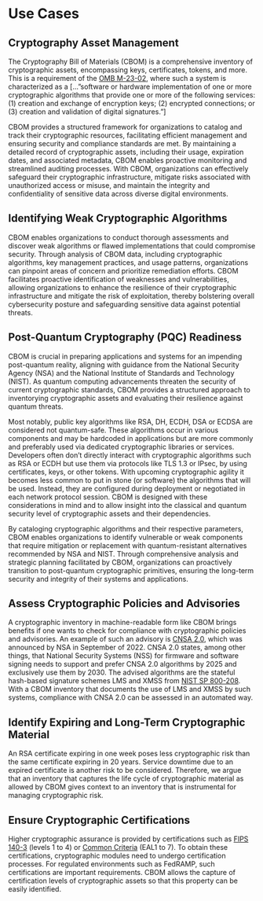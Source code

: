 # Use Cases

## Cryptography Asset Management
The Cryptography Bill of Materials (CBOM) is a comprehensive inventory of cryptographic assets, encompassing keys, 
certificates, tokens, and more. This is a requirement of the [OMB M-23-02](https://www.whitehouse.gov/wp-content/uploads/2022/11/M-23-02-M-Memo-on-Migrating-to-Post-Quantum-Cryptography.pdf), 
where such a system is characterized as a [...”software or hardware implementation of one or more cryptographic algorithms
that provide one or more of the following services: (1) creation and exchange of encryption keys; (2) encrypted connections;
or (3) creation and validation of digital signatures.”] 

CBOM provides a structured framework for organizations to catalog and track their cryptographic resources, facilitating 
efficient management and ensuring security and compliance standards are met. By maintaining a detailed record of 
cryptographic assets, including their usage, expiration dates, and associated metadata, CBOM enables proactive monitoring
and streamlined auditing processes. With CBOM, organizations can effectively safeguard their cryptographic infrastructure,
mitigate risks associated with unauthorized access or misuse, and maintain the integrity and confidentiality of sensitive
data across diverse digital environments.

## Identifying Weak Cryptographic Algorithms
CBOM enables organizations to conduct thorough assessments and discover weak algorithms or flawed implementations that 
could compromise security. Through analysis of CBOM data, including cryptographic algorithms, key management practices, 
and usage patterns, organizations can pinpoint areas of concern and prioritize remediation efforts. CBOM facilitates 
proactive identification of weaknesses and vulnerabilities, allowing organizations to enhance the resilience of their 
cryptographic infrastructure and mitigate the risk of exploitation, thereby bolstering overall cybersecurity posture and
safeguarding sensitive data against potential threats.

## Post-Quantum Cryptography (PQC) Readiness
CBOM is crucial in preparing applications and systems for an impending post-quantum reality, aligning with 
guidance from the National Security Agency (NSA) and the National Institute of Standards and Technology (NIST). As 
quantum computing advancements threaten the security of current cryptographic standards, CBOM provides a structured 
approach to inventorying cryptographic assets and evaluating their resilience against quantum threats. 

Most notably, public key algorithms like RSA, DH, ECDH, DSA or ECDSA are considered not quantum-safe. These algorithms 
occur in various components and may be hardcoded in applications but are more commonly and preferably used via dedicated
cryptographic libraries or services. Developers often don’t directly interact with cryptographic algorithms such as RSA 
or ECDH but use them via protocols like TLS 1.3 or IPsec, by using certificates, keys, or other tokens. With upcoming 
cryptographic agility it becomes less common to put in stone (or software) the algorithms that will be used. Instead, 
they are configured during deployment or negotiated in each network protocol session. CBOM is designed with these 
considerations in mind and to allow insight into the classical and quantum security level of cryptographic assets and 
their dependencies.

By cataloging cryptographic algorithms and their respective parameters, CBOM enables organizations to identify vulnerable
or weak components that require mitigation or replacement with quantum-resistant alternatives recommended by NSA and NIST. 
Through comprehensive analysis and strategic planning facilitated by CBOM, organizations can proactively transition to 
post-quantum cryptographic primitives, ensuring the long-term security and integrity of their systems and applications.

## Assess Cryptographic Policies and Advisories
A cryptographic inventory in machine-readable form like CBOM brings benefits if one wants to check for compliance with 
cryptographic policies and advisories. An example of such an advisory is [CNSA 2.0](https://media.defense.gov/2022/Sep/07/2003071834/-1/-1/0/CSA_CNSA_2.0_ALGORITHMS_.PDF), 
which was announced by NSA in September of 2022. CNSA 2.0 states, among other things, that National Security Systems (NSS)
for firmware and software signing needs to support and prefer CNSA 2.0 algorithms by 2025 and exclusively use them by 2030.
The advised algorithms are the stateful hash-based signature schemes LMS and XMSS from [NIST SP 800-208](https://nvlpubs.nist.gov/nistpubs/SpecialPublications/NIST.SP.800-208.pdf). 
With a CBOM inventory that documents the use of LMS and XMSS by such systems, compliance with CNSA 2.0 can be assessed 
in an automated way.

## Identify Expiring and Long-Term Cryptographic Material
An RSA certificate expiring in one week poses less cryptographic risk than the same certificate expiring in 20 years. 
Service downtime due to an expired certificate is another risk to be considered. Therefore, we argue that an inventory 
that captures the life cycle of cryptographic material as allowed by CBOM gives context to an inventory that is 
instrumental for managing cryptographic risk.

## Ensure Cryptographic Certifications
Higher cryptographic assurance is provided by certifications such as [FIPS 140-3](https://csrc.nist.gov/pubs/fips/140-3/final) 
(levels 1 to 4) or [Common Criteria](https://www.commoncriteriaportal.org/) (EAL1 to 7). To obtain these certifications, 
cryptographic modules need to undergo certification processes. For regulated environments such as FedRAMP, such 
certifications are important requirements. CBOM allows the capture of certification levels of cryptographic assets so that
this property can be easily identified.

<div style="page-break-after: always; visibility: hidden">
\newpage
</div>